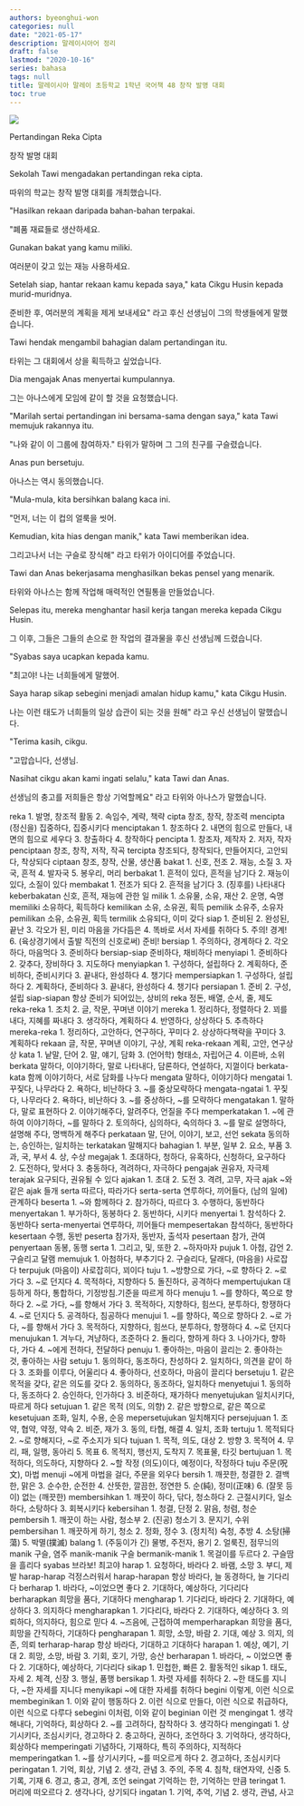 ```yaml
---
authors: byeonghui-won
categories: null
date: "2021-05-17"
description: 말레이시아어 정리
draft: false
lastmod: "2020-10-16"
series: bahasa
tags: null
title: 말레이시아 말레이 초등학교 1학년 국어책 48 창작 발명 대회
toc: true
---
```


![](https://t1.daumcdn.net/cfile/tistory/265DB54E591F3F4010)

Pertandingan Reka Cipta

창작 발명 대회



Sekolah Tawi mengadakan pertandingan reka cipta.

따위의 학교는 창작 발명 대회를 개최했습니다.



"Hasilkan rekaan daripada bahan-bahan terpakai.

"폐품 재료들로 생산하세요.



Gunakan bakat yang kamu miliki.

여러분이 갖고 있는 재능 사용하세요.



Setelah siap, hantar rekaan kamu kepada saya," kata Cikgu Husin kepada murid-muridnya.

준비한 후, 여러분의 계획을 제게 보내세요" 라고 후신 선생님이 그의 학생들에게 말했습니다.



Tawi hendak mengambil bahagian dalam pertandingan itu.

타위는 그 대회에서 상을 획득하고 싶었습니다.



Dia mengajak Anas menyertai kumpulannya.

그는 아나스에게 모임에 같이 할 것을 요청했습니다.



"Marilah sertai pertandingan ini bersama-sama dengan saya," kata Tawi memujuk rakannya itu.

"나와 같이 이 그룹에 참여하자." 타위가 말하며 그 그의 친구를 구슬렸습니다.



Anas pun bersetuju.

아나스는 역시 동의했습니다.



"Mula-mula, kita bersihkan balang kaca ini.

"먼저, 너는 이 컵의 얼룩을 씻어.



Kemudian, kita hias dengan manik," kata Tawi memberikan idea.

그리고나서 너는 구슬로 장식해" 라고 타위가 아이디어를 주었습니다.



Tawi dan Anas bekerjasama menghasilkan bekas pensel yang menarik.

타위와 아나스는 함께 작업해 매력적인 연필통을 만들었습니다.



Selepas itu, mereka menghantar hasil kerja tangan mereka kepada Cikgu Husin.

그 이후, 그들은 그들의 손으로 한 작업의 결과물을 후신 선생님께 드렸습니다.



"Syabas saya ucapkan kepada kamu.

"최고야! 나는 너희들에게 말했어.



Saya harap sikap sebegini menjadi amalan hidup kamu," kata Cikgu Husin.

나는 이런 태도가 너희들의 일상 습관이 되는 것을 원해" 라고 우신 선생님이 말했습니다.



"Terima kasih, cikgu.

"고맙습니다, 선생님.



Nasihat cikgu akan kami ingati selalu," kata Tawi dan Anas.

선생님의 충고를 저희들은 항상 기억할께요" 라고 타위와 아나스가 말했습니다.



reka 1. 발명, 창조적 활동 2. 속임수, 계략, 책략 cipta 창조, 창작, 창조력 mencipta (정신을) 집중하다, 집중시키다 menciptakan 1. 창조하다 2. 내면의 힘으로 만들다, 내면의 힘으로 세우다 3. 창출하다 4. 창작하다 pencipta 1. 창조자, 제작자 2. 저자, 작자 penciptaan 창조, 창작, 저작, 작곡 tercipta 창조되다, 창작되다, 만들어지다, 고안되다, 착상되다 ciptaan 창조, 창작, 산물, 생산품 bakat 1. 신호, 전조 2. 재능, 소질 3. 자국, 흔적 4. 발자국 5. 봉우리, 머리 berbakat 1. 흔적이 있다, 흔적을 남기다 2. 재능이 있다, 소질이 있다 membakat 1. 전조가 되다 2. 흔적을 남기다 3. (징후를) 나타내다 keberbakatan 신호, 흔적, 재능에 관한 일 milik 1. 소유물, 소유, 재산 2. 운명, 숙명 memiliki 소유하다, 획득하다 kemilikan 소유, 소유권, 획득 pemilik 소유주, 소유자 pemilikan 소유, 소유권, 획득 termilik 소유되다, 이미 갖다 siap 1. 준비된 2. 완성된, 끝난 3. 각오가 된, 미리 마음을 가다듬은 4. 똑바로 서서 자세를 취하다 5. 주의! 경계! 6. (육상경기에서 출발 직전의 신호로써) 준비! bersiap 1. 주의하다, 경계하다 2. 각오하다, 마음먹다 3. 준비하다 bersiap-siap 준비하다, 채비하다 menyiapi 1. 준비하다 2. 갖추다, 장비하다 3. 지도하다 menyiapkan 1. 구성하다, 설립하다 2. 계획하다, 준비하다, 준비시키다 3. 끝내다, 완성하다 4. 챙기다 mempersiapkan 1. 구성하다, 설립하다 2. 계획하다, 준비하다 3. 끝내다, 완성하다 4. 챙기다 persiapan 1. 준비 2. 구성, 설립 siap-siapan 항상 준비가 되어있는, 상비의 reka 정돈, 배열, 순서, 줄, 제도 reka-reka 1. 조치 2. 글, 작문, 꾸며낸 이야기 mereka 1. 정리하다, 정렬하다 2. 꾀를 내다, 지혜를 짜내다 3. 생각하다, 계획하다 4. 반영하다, 상상하다 5. 추측하다 mereka-reka 1. 정리하다, 고안하다, 연구하다, 꾸미다 2. 상상하다책략을 꾸미다 3. 계획하다 rekaan 글, 작문, 꾸며낸 이야기, 구상, 계획 reka-rekaan 계획, 고안, 연구상상 kata 1. 낱말, 단어 2. 말, 얘기, 담화 3. (언어학) 형태소, 자립어근 4. 이른바, 소위 berkata 말하다, 이야기하다, 말로 나타내다, 담론하다, 연설하다, 지껄이다 berkata-kata 함께 이야기하다, 서로 담화를 나누다 mengata 말하다, 이야기하다 mengatai 1. 꾸짖다, 나무라다 2. 욕하다, 비난하다 3. ~를 중상모략하다 mengata-ngatai 1. 꾸짖다, 나무라다 2. 욕하다, 비난하다 3. ~를 중상하다, ~를 모략하다 mengatakan 1. 말하다, 말로 표현하다 2. 이야기해주다, 알려주다, 언질을 주다 memperkatakan 1. ~에 관하여 이야기하다, ~를 말하다 2. 토의하다, 심의하다, 숙의하다 3. ~를 말로 설명하다, 설명해 주다, 명백하게 해주다 perkataan 말, 단어, 이야기, 보고, 선언 sekata 동의하는, 승인하는, 일치하는 terkatakan 말해지다 bahagian 1. 부분, 일부 2. 요소, 부품 3. 과, 국, 부서 4. 상, 수상 megajak 1. 초대하다, 청하다, 유혹하다, 신청하다, 요구하다 2. 도전하다, 맞서다 3. 충동하다, 격려하다, 자극하다 pengajak 권유자, 자극제 terajak 요구되다, 권유될 수 있다 ajakan 1. 초대 2. 도전 3. 격려, 고무, 자극 ajak ~와 같은 ajak 들개 serta 따르다, 따라가다 serta-serta 연루하다, 끼어들다, (남의 일에) 관계하다 beserta 1. ~와 함께하다 2. 참가하다, 따르다 3. 수행하다, 동반하다 menyertakan 1. 부가하다, 동봉하다 2. 동반하다, 시키다 menyertai 1. 참석하다 2. 동반하다 serta-menyertai 연루하다, 끼어들다 mempesertakan 참석하다, 동반하다 kesertaan 수행, 동반 peserta 참가자, 동반자, 출석자 pesertaan 참가, 관여 penyertaan 동봉, 동행 serta 1. 그리고, 및, 또한 2. ~하자마자 pujuk 1. 아첨, 감언 2. 구슬리고 달램 memujuk 1. 아첨하다, 부추기다 2. 구슬리다, 달래다, (마음을) 사로잡다 terpujuk (마음이) 사로잡히다, 꾀이다 tuju 1. ~방향으로 가다, ~로 향하다 2. ~로 가다 3. ~로 던지다 4. 목적하다, 지향하다 5. 돌진하다, 공격하다 mempertujukan 대등하게 하다, 통합하다, 기정방침․기준을 따르게 하다 menuju 1. ~를 향하다, 쪽으로 향하다 2. ~로 가다, ~를 향해서 가다 3. 목적하다, 지향하다, 힘쓰다, 분투하다, 항쟁하다 4. ~로 던지다 5. 공격하다, 침공하다 menujui 1. ~를 향하다, 쪽으로 향하다 2. ~로 가다, ~를 향해서 가다 3. 목적하다, 지향하다, 힘쓰다, 분투하다, 항쟁하다 4. ~로 던지다 menujukan 1. 겨누다, 겨냥하다, 조준하다 2. 돌리다, 향하게 하다 3. 나아가다, 향하다, 가다 4. ~에게 전하다, 전달하다 penuju 1. 좋아하는, 마음이 끌리는 2. 좋아하는 것, 좋아하는 사람 setuju 1. 동의하다, 동조하다, 찬성하다 2. 일치하다, 의견을 같이 하다 3. 조화를 이루다, 어울리다 4. 좋아하다, 선호하다, 마음이 끌리다 bersetuju 1. 같은 목적을 갖다, 같은 의도를 갖다 2. 동의하다, 동조하다, 일치하다 menyetujui 1. 동의하다, 동조하다 2. 승인하다, 인가하다 3. 비준하다, 재가하다 menyetujukan 일치시키다, 따르게 하다 setujuan 1. 같은 목적 (의도, 의향) 2. 같은 방향으로, 같은 쪽으로 kesetujuan 조화, 일치, 수용, 순응 mepersetujukan 일치해지다 persejujuan 1. 조약, 협약, 약정, 약속 2. 비준, 재가 3. 동의, 타협, 해결 4. 일치, 조화 tertuju 1. 목적되다 2. ~로 향해지다, ~로 주소지가 되다 tujuan 1. 목적, 의도, 대상 2. 방향 3. 목적어 4. 무리, 패, 일행, 동아리 5. 목표 6. 목적지, 행선지, 도착지 7. 목표물, 타깃 bertujuan 1. 목적하다, 의도하다, 지향하다 2. ~할 작정 (의도)이다, 예정이다, 작정하다 tuju 주문(呪文), 마법 menuji ~에게 마법을 걸다, 주문을 외우다 bersih 1. 깨끗한, 청결한 2. 결백한, 맑은 3. 순수한, 순전한 4. 산뜻한, 깔끔한, 정연한 5. 순(純), 정미(正味) 6. (잘못 등이) 없는 (깨끗한) membersihkan 1. 깨끗이 하다, 닦다, 청소하다 2. 근절시키다, 일소하다, 소탕하다 3. 회복시키다 kebersihan 1. 청결, 단정 2. 맑음, 청렴, 청순 pembersih 1. 깨끗이 하는 사람, 청소부 2. (진공) 청소기 3. 문지기, 수위 pembersihan 1. 깨끗하게 하기, 청소 2. 정화, 정수 3. (정치적) 숙청, 추방 4. 소탕(掃蕩) 5. 박멸(撲滅) balang 1. (주둥이가 긴) 물병, 주전자, 용기 2. 얼룩진, 점무늬의 manik 구슬, 염주 manik-manik 구슬 bermanik-manik 1. 목걸이를 두르다 2. 구슬땀을 흘리다 syabas 브라보! 최고야 harap 1. 요청하다, 바라다 2. 바램, 소망 3. 부디, 제발 harap-harap 걱정스러워서 harap-harapan 항상 바라다, 늘 동경하다, 늘 기다리다 berharap 1. 바라다, ~이었으면 좋다 2. 기대하다, 예상하다, 기다리다 berharapkan 희망을 품다, 기대하다 mengharap 1. 기다리다, 바라다 2. 기대하다, 예상하다 3. 의지하다 mengharapkan 1. 기다리다, 바라다 2. 기대하다, 예상하다 3. 의뢰하다, 의지하다, 힘으로 믿다 4. ~즈음에, 근접하여 memperharapkan 희망을 품다, 희망을 간직하다, 기대하다 pengharapan 1. 희망, 소망, 바람 2. 기대, 예상 3. 의지, 의존, 의뢰 terharap-harap 항상 바라다, 기대하고 기대하다 harapan 1. 예상, 예기, 기대 2. 희망, 소망, 바람 3. 기회, 호기, 가망, 승산 berharapan 1. 바라다, ~ 이었으면 좋다 2. 기대하다, 예상하다, 기다리다 sikap 1. 민첩한, 빠른 2. 활동적인 sikap 1. 태도, 자세 2. 체격, 신장 3. 행실, 품행 bersikap 1. 차렷 자세를 취하다 2. ~한 태도를 지니다, ~한 자세를 지니다 menyikapi ~에 대한 자세를 취하다 begini 이렇게, 이런 식으로 membeginikan 1. 이와 같이 행동하다 2. 이런 식으로 만들다, 이런 식으로 취급하다, 이런 식으로 다루다 sebegini 이처럼, 이와 같이 beginian 이런 것 mengingat 1. 생각해내다, 기억하다, 회상하다 2. ~를 고려하다, 참작하다 3. 생각하다 mengingati 1. 상기시키다, 조심시키다, 경고하다 2. 충고하다, 권하다, 조언하다 3. 기억하다, 생각하다, 회상하다 memperingati 기념하다, 기재하다, 특히 주의하다, 지적하다 memperingatkan 1. ~를 상기시키다, ~를 떠오르게 하다 2. 경고하다, 조심시키다 peringatan 1. 기억, 회상, 기념 2. 생각, 관념 3. 주의, 주목 4. 침착, 태연자약, 신중 5. 기록, 기재 6. 경고, 충고, 경계, 조언 seingat 기억하는 한, 기억하는 만큼 teringat 1. 머리에 떠오르다 2. 생각나다, 상기되다 ingatan 1. 기억, 추억, 기념 2. 생각, 관념, 사고
